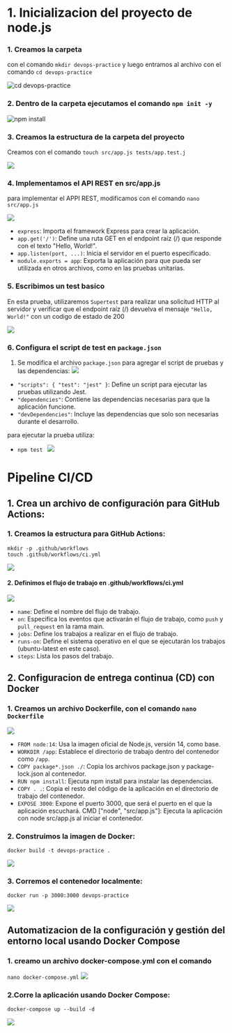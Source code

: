 # 1. Inicializacion del proyecto de node.js 
### 1. Creamos la carpeta 
con el comando `mkdir devops-practice` 
y luego entramos al archivo con el comando `cd devops-practice`

![cd devops-practice](assets/cd%20devops-practice.png)

### 2. Dentro de la carpeta ejecutamos el comando `npm init -y`

 ![npm install](assets/npm%20install.png)

### 3. Creamos la estructura de la carpeta del proyecto 
Creamos con el comando `touch src/app.js tests/app.test.j`

![](assets/mkdirSrcTests.png)
### 4. Implementamos el API REST en src/app.js
para implementar el APPI REST, modificamos con el comando `nano src/app.js`

![](assets/app.js.png)

- `express`: Importa el framework Express para crear la aplicación.
- `app.get('/')`: Define una ruta GET en el endpoint raíz (/) que responde con el texto "Hello, World!".
- `app.listen(port, ...)`: Inicia el servidor en el puerto especificado.
- `module.exports = app`: Exporta la aplicación para que pueda ser utilizada en otros archivos, como en las pruebas unitarias.


### 5. Escribimos un test basico 
En esta prueba, utilizaremos `Supertest`  para realizar una solicitud HTTP al servidor y verificar que el endpoint raíz (/) devuelva el mensaje `"Hello, World!"` con un codigo de estado de 200

![](assets/app.js.png)

### 6. Configura el script de test en `package.json`
1. Se modifica el archivo `package.json` para agregar el script de pruebas y las dependencias:
![](assets/package.json.png)

- `"scripts": { "test": "jest" }`: Define un script para ejecutar las pruebas utilizando Jest.
- `"dependencies"`: Contiene las dependencias necesarias para que la aplicación funcione.
- `"devDependencies"`: Incluye las dependencias que solo son necesarias durante el desarrollo.

para ejecutar la prueba utiliza:
- `npm test `
![](assets/npmtest.png)

#  Pipeline CI/CD
## 1. Crea un archivo de configuración para GitHub Actions:
### 1. Creamos la estructura para GitHub Actions:

```
mkdir -p .github/workflows
touch .github/workflows/ci.yml
```
![](assets/ci.yml.png)
#### 2. Definimos el flujo de trabajo en .github/workflows/ci.yml

![](assets/nano%20ci.yml.png)


- `name`: Define el nombre del flujo de trabajo.
- `on`: Especifica los eventos que activarán el flujo de trabajo, como `push` y `pull_request` en la rama main.
- `jobs`: Define los trabajos a realizar en el flujo de trabajo.
- `runs-on`: Define el sistema operativo en el que se ejecutarán los trabajos (ubuntu-latest en este caso).
- `steps`: Lista los pasos del trabajo.

## 2. Configuracion de entrega continua (CD) con Docker

### 1. Creamos un archivo Dockerfile, con el comando `nano Dockerfile`

![](assets/Dockerfile.png)

- `FROM node:14`: Usa la imagen oficial de Node.js, versión 14, como base.
- `WORKDIR /app`: Establece el directorio de trabajo dentro del contenedor como `/app`.
- `COPY package*.json ./`: Copia los archivos package.json y package-lock.json al contenedor.
- `RUN npm install`: Ejecuta npm install para instalar las dependencias.
- `COPY . .`: Copia el resto del código de la aplicación en el directorio de trabajo del contenedor.
- `EXPOSE 3000`: Expone el puerto 3000, que será el puerto en el que la aplicación escuchará.
CMD ["node", "src/app.js"]: Ejecuta la aplicación con node src/app.js al iniciar el contenedor.

### 2. Construimos la imagen de Docker:
 ```docker build -t devops-practice .```

 ![](assets/dockerbuild.png)

### 3. Corremos el contenedor localmente:

 ```docker run -p 3000:3000 devops-practice```

 ![](assets/HelloWorld.png)


 ## Automatizacion de la configuración y gestión del entorno local usando Docker Compose

### 1. creamo un archivo docker-compose.yml con el comando 
```nano docker-compose.yml```
![](assets/docker-compose.yml.png)


### 2.Corre la aplicación usando Docker Compose:

 ```docker-compose up --build -d```

 ![](assets/docker%20compose%20up.png)



